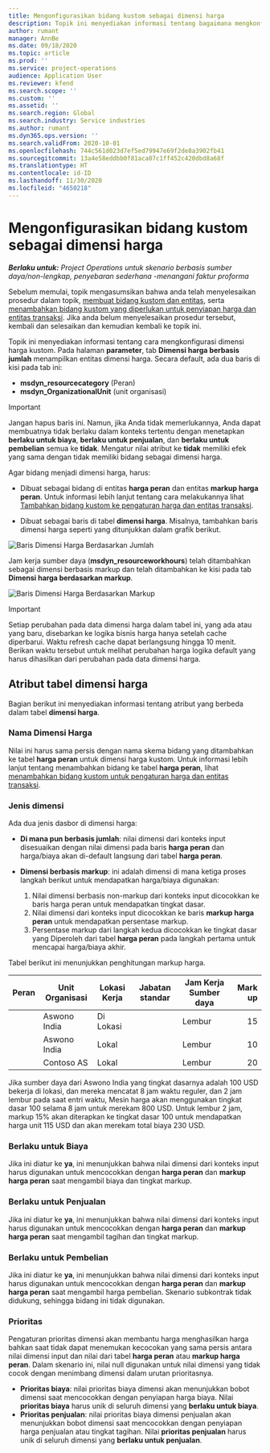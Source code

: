 ```yaml
---
title: Mengonfigurasikan bidang kustom sebagai dimensi harga
description: Topik ini menyediakan informasi tentang bagaimana mengkonfigurasi dimensi harga menggunakan bidang kustom .
author: rumant
manager: AnnBe
ms.date: 09/18/2020
ms.topic: article
ms.prod: ''
ms.service: project-operations
audience: Application User
ms.reviewer: kfend
ms.search.scope: ''
ms.custom: ''
ms.assetid: ''
ms.search.region: Global
ms.search.industry: Service industries
ms.author: rumant
ms.dyn365.ops.version: ''
ms.search.validFrom: 2020-10-01
ms.openlocfilehash: 744c561d023d7ef5ed79947e69f2de8a3902fb41
ms.sourcegitcommit: 13a4e58eddbb0f81aca07c1ff452c420dbd8a68f
ms.translationtype: HT
ms.contentlocale: id-ID
ms.lasthandoff: 11/30/2020
ms.locfileid: "4650218"
---
```

# <a name="set-up-custom-fields-as-pricing-dimensions"></a>Mengonfigurasikan bidang kustom sebagai dimensi harga

_**Berlaku untuk:** Project Operations untuk skenario berbasis sumber daya/non-lengkap, penyebaran sederhana -menangani faktur proforma_

Sebelum memulai, topik mengasumsikan bahwa anda telah menyelesaikan prosedur dalam topik, [membuat bidang kustom dan entitas](create-custom-fields-entities-pricing-dimensions.md), serta [menambahkan bidang kustom yang diperlukan untuk penyiapan harga dan entitas transaksi](add-custom-fields-price-setup-transactional-entities.md). Jika anda belum menyelesaikan prosedur tersebut, kembali dan selesaikan dan kemudian kembali ke topik ini. 

Topik ini menyediakan informasi tentang cara mengkonfigurasi dimensi harga kustom. Pada halaman **parameter**, tab **Dimensi harga berbasis jumlah** menampilkan entitas dimensi harga. Secara default, ada dua baris di kisi pada tab ini:

- **msdyn_resourcecategory** (Peran)
- **msdyn_OrganizationalUnit** (unit organisasi)

> [!IMPORTANT]
> Jangan hapus baris ini. Namun, jika Anda tidak memerlukannya, Anda dapat membuatnya tidak berlaku dalam konteks tertentu dengan menetapkan **berlaku untuk biaya**, **berlaku untuk penjualan**, dan **berlaku untuk pembelian** semua ke **tidak**. Mengatur nilai atribut ke **tidak** memiliki efek yang sama dengan tidak memiliki bidang sebagai dimensi harga.

Agar bidang menjadi dimensi harga, harus:

- Dibuat sebagai bidang di entitas **harga peran** dan entitas **markup harga peran**. Untuk informasi lebih lanjut tentang cara melakukannya lihat [Tambahkan bidang kustom ke pengaturan harga dan entitas transaksi](add-custom-fields-price-setup-transactional-entities.md).

- Dibuat sebagai baris di tabel **dimensi harga**. Misalnya, tambahkan baris dimensi harga seperti yang ditunjukkan dalam grafik berikut. 

![Baris Dimensi Harga Berdasarkan Jumlah](media/Amt-based-PD.png)

Jam kerja sumber daya (**msdyn_resourceworkhours**) telah ditambahkan sebagai dimensi berbasis markup dan telah ditambahkan ke kisi pada tab **Dimensi harga berdasarkan markup**.

![Baris Dimensi Harga Berdasarkan Markup](media/Markup-based-PD.png)


> [!IMPORTANT]
> Setiap perubahan pada data dimensi harga dalam tabel ini, yang ada atau yang baru, disebarkan ke logika bisnis harga hanya setelah cache diperbarui. Waktu refresh cache dapat berlangsung hingga 10 menit. Berikan waktu tersebut untuk melihat perubahan harga logika default yang harus dihasilkan dari perubahan pada data dimensi harga.


## <a name="attributes-of-the-pricing-dimensions-table"></a>Atribut tabel dimensi harga
Bagian berikut ini menyediakan informasi tentang atribut yang berbeda dalam tabel **dimensi harga**.

### <a name="pricing-dimension-name"></a>Nama Dimensi Harga
Nilai ini harus sama persis dengan nama skema bidang yang ditambahkan ke tabel **harga peran** untuk dimensi harga kustom. Untuk informasi lebih lanjut tentang menambahkan bidang ke tabel **harga peran**, lihat [menambahkan bidang kustom untuk pengaturan harga dan entitas transaksi](add-custom-fields-price-setup-transactional-entities.md).

### <a name="type-of-dimension"></a>Jenis dimensi
Ada dua jenis dasbor di dimensi harga:
  
  - **Di mana pun berbasis jumlah**: nilai dimensi dari konteks input disesuaikan dengan nilai dimensi pada baris **harga peran** dan harga/biaya akan di-default langsung dari tabel **harga peran**.
  - **Dimensi berbasis markup**: ini adalah dimensi di mana ketiga proses langkah berikut untuk mendapatkan harga/biaya digunakan:
 
    1. Nilai dimensi berbasis non-markup dari konteks input dicocokkan ke baris harga peran untuk mendapatkan tingkat dasar.
    2. Nilai dimensi dari konteks input dicocokkan ke baris **markup harga peran** untuk mendapatkan persentase markup.
    3. Persentase markup dari langkah kedua dicocokkan ke tingkat dasar yang Diperoleh dari tabel **harga peran** pada langkah pertama untuk mencapai harga/biaya akhir.
   
   Tabel berikut ini menunjukkan penghitungan markup harga.
  
| Peran        | Unit Organisasi    |Lokasi Kerja      |Jabatan standar      |Jam Kerja Sumber daya      |  Mark up|
| ------------|-------------|-------------------|--------------------|-------------------------|--------:|
|             | Aswono India|Di Lokasi            |                    |Lembur                 |15     |
|             | Aswono India|Lokal             |                    |Lembur                 |10     |
|             | Contoso AS   |Lokal             |                    |Lembur                 |20     |


Jika sumber daya dari Aswono India yang tingkat dasarnya adalah 100 USD bekerja di lokasi, dan mereka mencatat 8 jam waktu reguler, dan 2 jam lembur pada saat entri waktu, Mesin harga akan menggunakan tingkat dasar 100 selama 8 jam untuk merekam 800 USD. Untuk lembur 2 jam, markup 15% akan diterapkan ke tingkat dasar 100 untuk mendapatkan harga unit 115 USD dan akan merekam total biaya 230 USD.

### <a name="applicable-to-cost"></a>Berlaku untuk Biaya 
Jika ini diatur ke **ya**, ini menunjukkan bahwa nilai dimensi dari konteks input harus digunakan untuk mencocokkan dengan **harga peran** dan **markup harga peran** saat mengambil biaya dan tingkat markup.

### <a name="applicable-to-sales"></a>Berlaku untuk Penjualan
Jika ini diatur ke **ya**, ini menunjukkan bahwa nilai dimensi dari konteks input harus digunakan untuk mencocokkan dengan **harga peran** dan **markup harga peran** saat mengambil tagihan dan tingkat markup.

### <a name="applicable-to-purchase"></a>Berlaku untuk Pembelian
Jika ini diatur ke **ya**, ini menunjukkan bahwa nilai dimensi dari konteks input harus digunakan untuk mencocokkan dengan **harga peran** dan **markup harga peran** saat mengambil harga pembelian. Skenario subkontrak tidak didukung, sehingga bidang ini tidak digunakan. 

### <a name="priority"></a>Prioritas
Pengaturan prioritas dimensi akan membantu harga menghasilkan harga bahkan saat tidak dapat menemukan kecocokan yang sama persis antara nilai dimensi input dan nilai dari tabel **harga peran** atau **markup harga peran**. Dalam skenario ini, nilai null digunakan untuk nilai dimensi yang tidak cocok dengan menimbang dimensi dalam urutan prioritasnya.

- **Prioritas biaya**: nilai prioritas biaya dimensi akan menunjukkan bobot dimensi saat mencocokkan dengan penyiapan harga biaya. Nilai **prioritas biaya** harus unik di seluruh dimensi yang **berlaku untuk biaya**.
- **Prioritas penjualan**: nilai prioritas biaya dimensi penjualan akan menunjukkan bobot dimensi saat mencocokkan dengan penyiapan harga penjualan atau tingkat tagihan. Nilai **prioritas penjualan** harus unik di seluruh dimensi yang **berlaku untuk penjualan**.
